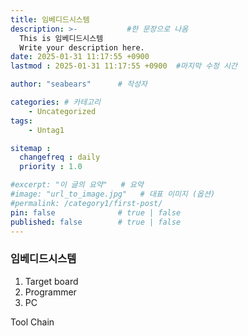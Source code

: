 ```yaml
---
title: 임베디드시스템
description: >-           #한 문장으로 나옴
  This is 임베디드시스템
  Write your description here.
date: 2025-01-31 11:17:55 +0900
lastmod : 2025-01-31 11:17:55 +0900  #마지막 수정 시간

author: "seabears"      # 작성자

categories: # 카테고리
    - Uncategorized  
tags: 
    - Untag1

sitemap :
  changefreq : daily
  priority : 1.0

#excerpt: "이 글의 요약"   # 요약
#image: "url_to_image.jpg"   # 대표 이미지 (옵션)
#permalink: /category1/first-post/
pin: false              # true | false
published: false        # true | false
---
```



### 임베디드시스템


1. Target board
2. Programmer
3. PC


Tool Chain

